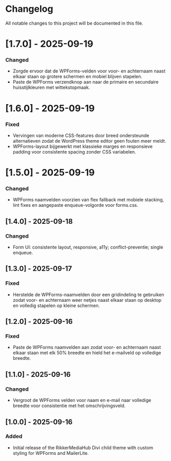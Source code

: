 # Changelog

All notable changes to this project will be documented in this file.

# [1.7.0] - 2025-09-19
### Changed
- Zorgde ervoor dat de WPForms-velden voor voor- en achternaam naast elkaar staan op grotere schermen en mobiel blijven stapelen.
- Paste de WPForms verzendknop aan naar de primaire en secundaire huisstijlkleuren met wittekstopmaak.

# [1.6.0] - 2025-09-19
### Fixed
- Vervingen van moderne CSS-features door breed ondersteunde alternatieven zodat de WordPress theme editor geen fouten meer meldt.
- WPForms-layout bijgewerkt met klassieke marges en responsieve padding voor consistente spacing zonder CSS variabelen.

# [1.5.0] - 2025-09-19
### Changed
- WPForms naamvelden voorzien van flex fallback met mobiele stacking, lint fixes en aangepaste enqueue-volgorde voor forms.css.

## [1.4.0] - 2025-09-18
### Changed
- Form UI: consistente layout, responsive, a11y; conflict-preventie; single enqueue.

## [1.3.0] - 2025-09-17
### Fixed
- Herstelde de WPForms-naamvelden door een gridindeling te gebruiken zodat voor- en achternaam weer netjes naast elkaar staan op desktop en volledig stapelen op kleine schermen.

## [1.2.0] - 2025-09-16
### Fixed
- Paste de WPForms naamvelden aan zodat voor- en achternaam naast elkaar staan met elk 50% breedte en hield het e-mailveld op volledige breedte.

## [1.1.0] - 2025-09-16
### Changed
- Vergroot de WPForms velden voor naam en e-mail naar volledige breedte voor consistentie met het omschrijvingsveld.

## [1.0.0] - 2025-09-16
### Added
- Initial release of the RikkerMediaHub Divi child theme with custom styling for WPForms and MailerLite.
